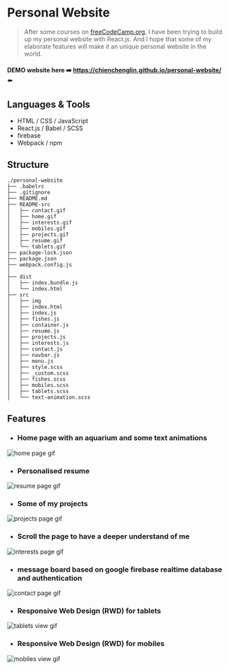 # Personal Website
> After some courses on [freeCodeCamp.org](https://www.freecodecamp.org/), I have been trying to build up my personal website with React.js. And I hope that some of my elaborate features will make it an unique personal website in the world.

#### DEMO website here :arrow_right: https://chienchenglin.github.io/personal-website/ :arrow_left:

## Languages & Tools
- HTML / CSS / JavaScript
- React.js / Babel / SCSS
- firebase
- Webpack / npm

## Structure
```
./personal-website
├── .babelrc
├── .gitignore
├── README.md
├── README-src
│   ├── contact.gif
│   ├── home.gif
│   ├── interests.gif
│   ├── mobiles.gif
│   ├── projects.gif
│   ├── resume.gif
│   └── tablets.gif
├── package-lock.json
├── package.json
├── webpack.config.js
│
├── dist
│   ├── index.bundle.js
│   └── index.html
├── src
│   ├── img
│   ├── index.html
│   ├── index.js
│   ├── fishes.js
│   ├── container.js
│   ├── resume.js
│   ├── projects.js
│   ├── interests.js
│   ├── contact.js
│   ├── navbar.js
│   ├── menu.js
│   ├── style.scss
│   ├── _custom.scss
│   ├── fishes.scss
│   ├── mobiles.scss
│   ├── tablets.scss
│   └── text-animation.scss
```

## Features
- ### Home page with an aquarium and some text animations
![home page gif](./README-src/home.gif)

- ### Personalised resume
![resume page gif](./README-src/resume.gif)

- ### Some of my projects
![projects page gif](./README-src/projects.gif)

- ### Scroll the page to have a deeper understand of me
![interests page gif](./README-src/interests.gif)

- ### message board based on google firebase realtime database and authentication
![contact page gif](./README-src/contact.gif)

- ### Responsive Web Design (RWD) for tablets
![tablets view gif](./README-src/tablets.gif)

- ### Responsive Web Design (RWD) for mobiles
![mobiles view gif](./README-src/mobiles.gif)
